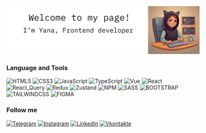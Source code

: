 

![Header](https://github.com/yana-norinskaya/yana-norinskaya/blob/main/assets/profile2.png)
### Language and Tools

![HTML5](https://img.shields.io/badge/-HTML5-9F8471?style=for-the-badge&logo=html5&logoColor=white)
![CSS3](https://img.shields.io/badge/-CSS3-9F8471?style=for-the-badge&logo=CSS3&logoColor=white)
![JavaScript](https://img.shields.io/badge/-JavaScript-9F8471?style=for-the-badge&logo=JavaScript&logoColor=white)
![TypeScript](https://img.shields.io/badge/-TypeScript-9F8471?style=for-the-badge&logo=TypeScript&logoColor=white)
![Vue](https://img.shields.io/badge/-vuejs-9F8471?style=for-the-badge&logo=html5&logoColor=white)
![React](https://img.shields.io/badge/-React-9F8471?style=for-the-badge&logo=React&logoColor=white)
![React_Query](https://img.shields.io/badge/-React_Query-9F8471?style=for-the-badge&logo=React&logoColor=white)
![Redux](https://img.shields.io/badge/-Redux-9F8471?style=for-the-badge&logo=Redux&logoColor=white)
![Zustand](https://img.shields.io/badge/-Zustand-9F8471?style=for-the-badge&logo=&logoColor=white)
![NPM](https://img.shields.io/badge/-NPM-9F8471?style=for-the-badge&logo=NPM&logoColor=white)
![SASS](https://img.shields.io/badge/-SASS-9F8471?style=for-the-badge&logo=SASS&logoColor=white)
![BOOTSTRAP](https://img.shields.io/badge/-BOOTSTRAP-9F8471?style=for-the-badge&logo=BOOTSTRAP&logoColor=white)
![TAILWINDCSS](https://img.shields.io/badge/-TAILWINDCSS-9F8471?style=for-the-badge&logo=TAILWINDCSS&logoColor=white)
![FIGMA](https://img.shields.io/badge/-FIGMA-9F8471?style=for-the-badge&logo=FIGMA&logoColor=white)

### Follow me

[![Telegram](https://img.shields.io/badge/-Telegram-9F8471?style=for-the-badge&logo=telegram&logoColor=white)](https://t.me/YanaNorinskaya)
[![Instagram](https://img.shields.io/badge/-Instagram-9F8471?style=for-the-badge&logo=instagram&logoColor=white)](https://instagram.com/norinskaya?igshid=NTc4MTIwNjQ2YQ==)
[![LinkedIn](https://img.shields.io/badge/-LinkedIn-9F8471?style=for-the-badge&logo=linkedin&logoColor=white)](https://www.linkedin.com/in/yana-norinskaya/)
[![Vkontakte](https://img.shields.io/badge/-Vkontakte-9F8471?style=for-the-badge&logo=Vk&logoColor=white)](https://vk.com/id166152639)
